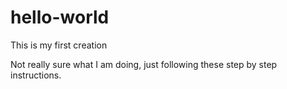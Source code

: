 # hello-world
This is my first creation <br>

Not really sure what I am doing, just following these step by step instructions. 
